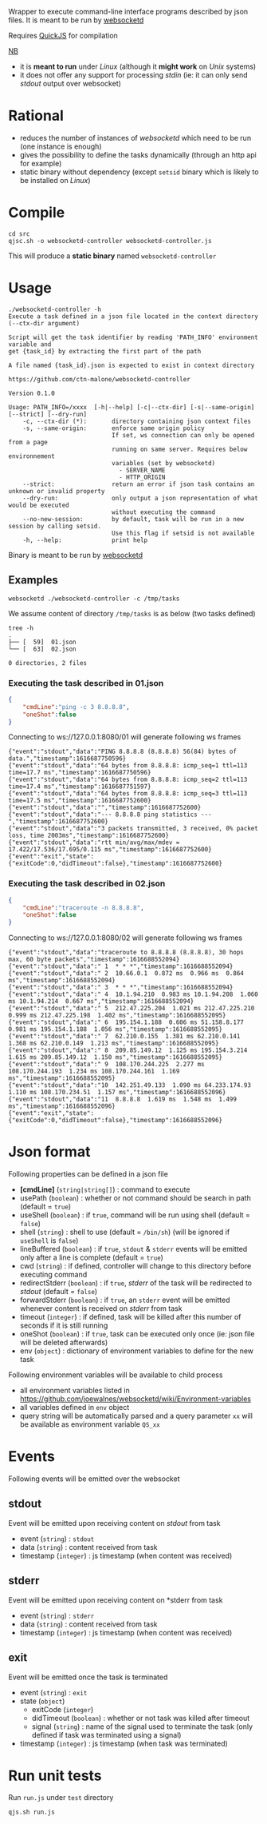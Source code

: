 Wrapper to execute command-line interface programs described by json files. It is meant to be run by [websocketd](https://github.com/joewalnes/websocketd)

Requires [QuickJS](https://github.com/ctn-malone/quickjs-cross-compiler/releases/tag/2020-11-08_3%2Bext-lib-0.1.0) for compilation

<u>NB</u>

* it is **meant to run** under *Linux* (although it **might work** on *Unix* systems)
* it does not offer any support for processing *stdin* (ie: it can only send *stdout* output over websocket)

# Rational

* reduces the number of instances of *websocketd* which need to be run (one instance is enough)
* gives the possibility to define the tasks dynamically (through an http api for example)
* static binary without dependency (except `setsid` binary which is likely to be installed on *Linux*)

# Compile

```
cd src
qjsc.sh -o websocketd-controller websocketd-controller.js
```

This will produce a **static binary** named `websocketd-controller`

# Usage

```
./websocketd-controller -h
Execute a task defined in a json file located in the context directory (--ctx-dir argument)

Script will get the task identifier by reading 'PATH_INFO' environment variable and 
get {task_id} by extracting the first part of the path

A file named {task_id}.json is expected to exist in context directory

https://github.com/ctn-malone/websocketd-controller

Version 0.1.0

Usage: PATH_INFO=/xxxx  [-h|--help] [-c|--ctx-dir] [-s|--same-origin] [--strict] [--dry-run]
    -c, --ctx-dir (*):       directory containing json context files
    -s, --same-origin:       enforce same origin policy
                             If set, ws connection can only be opened from a page
                             running on same server. Requires below environnement
                             variables (set by websocketd)
                               - SERVER_NAME
                               - HTTP_ORIGIN
    --strict:                return an error if json task contains an unknown or invalid property
    --dry-run:               only output a json representation of what would be executed
                             without executing the command
    --no-new-session:        by default, task will be run in a new session by calling setsid.
                             Use this flag if setsid is not available
    -h, --help:              print help
```

Binary is meant to be run by [websocketd](https://github.com/joewalnes/websocketd)

## Examples

```
websocketd ./websocketd-controller -c /tmp/tasks
```

We assume content of directory `/tmp/tasks` is as below (two tasks defined)

```
tree -h
.
├── [  59]  01.json
└── [  63]  02.json

0 directories, 2 files
```

### Executing the task described in 01.json

```json
{
    "cmdLine":"ping -c 3 8.8.8.8",
    "oneShot":false
}
```

Connecting to ws://127.0.0.1:8080/01 will generate following ws frames

```
{"event":"stdout","data":"PING 8.8.8.8 (8.8.8.8) 56(84) bytes of data.","timestamp":1616687750596} 
{"event":"stdout","data":"64 bytes from 8.8.8.8: icmp_seq=1 ttl=113 time=17.7 ms","timestamp":1616687750596} 
{"event":"stdout","data":"64 bytes from 8.8.8.8: icmp_seq=2 ttl=113 time=17.4 ms","timestamp":1616687751597} 
{"event":"stdout","data":"64 bytes from 8.8.8.8: icmp_seq=3 ttl=113 time=17.5 ms","timestamp":1616687752600} 
{"event":"stdout","data":"","timestamp":1616687752600} 
{"event":"stdout","data":"--- 8.8.8.8 ping statistics ---","timestamp":1616687752600} 
{"event":"stdout","data":"3 packets transmitted, 3 received, 0% packet loss, time 2003ms","timestamp":1616687752600} 
{"event":"stdout","data":"rtt min/avg/max/mdev = 17.422/17.536/17.695/0.115 ms","timestamp":1616687752600} 
{"event":"exit","state":{"exitCode":0,"didTimeout":false},"timestamp":1616687752600} 
```

### Executing the task described in 02.json

```json
{
    "cmdLine":"traceroute -n 8.8.8.8",
    "oneShot":false
}
```

Connecting to ws://127.0.0.1:8080/02 will generate following ws frames

```
{"event":"stdout","data":"traceroute to 8.8.8.8 (8.8.8.8), 30 hops max, 60 byte packets","timestamp":1616688552094}
{"event":"stdout","data":" 1  * * *","timestamp":1616688552094}
{"event":"stdout","data":" 2  10.66.0.1  0.872 ms  0.966 ms  0.864 ms","timestamp":1616688552094}
{"event":"stdout","data":" 3  * * *","timestamp":1616688552094}
{"event":"stdout","data":" 4  10.1.94.210  0.983 ms 10.1.94.208  1.060 ms 10.1.94.214  0.667 ms","timestamp":1616688552094}
{"event":"stdout","data":" 5  212.47.225.204  1.021 ms 212.47.225.210  0.999 ms 212.47.225.198  1.402 ms","timestamp":1616688552095}
{"event":"stdout","data":" 6  195.154.1.188  0.606 ms 51.158.8.177  0.981 ms 195.154.1.188  1.056 ms","timestamp":1616688552095}
{"event":"stdout","data":" 7  62.210.0.155  1.381 ms 62.210.0.141  1.368 ms 62.210.0.149  1.213 ms","timestamp":1616688552095}
{"event":"stdout","data":" 8  209.85.149.12  1.125 ms 195.154.3.214  1.615 ms 209.85.149.12  1.150 ms","timestamp":1616688552095}
{"event":"stdout","data":" 9  108.170.244.225  2.277 ms 108.170.244.193  1.234 ms 108.170.244.161  1.169 ms","timestamp":1616688552095}
{"event":"stdout","data":"10  142.251.49.133  1.090 ms 64.233.174.93  1.110 ms 108.170.234.51  1.157 ms","timestamp":1616688552096}
{"event":"stdout","data":"11  8.8.8.8  1.619 ms  1.548 ms  1.499 ms","timestamp":1616688552096}
{"event":"exit","state":{"exitCode":0,"didTimeout":false},"timestamp":1616688552096}
```

# Json format

Following properties can be defined in a json file

* **[cmdLine]** (`string|string[]`) : command to execute
* usePath (`boolean`) : whether or not command should be search in path (default = `true`)
* useShell (`boolean`) : if `true`, command will be run using shell (default = `false`)
* shell (`string`) : shell to use (default = `/bin/sh`) (will be ignored if `useShell` is `false`)
* lineBuffered (`boolean`) : if `true`, `stdout` & `stderr` events will be emitted only after a line is complete (default = `true`)
* cwd (`string`) : if defined, controller will change to this directory before executing command
* redirectStderr (`boolean`) : if `true`, *stderr* of the task will be redirected to *stdout* (default = `false`)
* forwardStderr (`boolean`) : if `true`, an `stderr` event will be emitted whenever content is received on *stderr* from task
* timeout (`integer`) : if defined, task will be killed after this number of seconds if it is still running
* oneShot (`boolean`) : if `true`, task can be executed only once (ie: json file will be deleted afterwards)
* env (`object`) : dictionary of environment variables to define for the new task

Following environment variables will be available to child process
    
* all environment variables listed in https://github.com/joewalnes/websocketd/wiki/Environment-variables
* all variables defined in `env` object
* query string will be automatically parsed and a query parameter `xx` will be available as environment variable `QS_xx`

# Events

Following events will be emitted over the websocket

## stdout

Event will be emitted upon receiving content on *stdout* from task

* event (`string`) : `stdout`
* data (`string`) : content received from task
* timestamp (`integer`) : js timestamp (when content was received)

## stderr

Event will be emitted upon receiving content on *stderr from task

* event (`string`) : `stderr`
* data (`string`) : content received from task
* timestamp (`integer`) : js timestamp (when content was received)

## exit

Event will be emitted once the task is terminated

* event (`string`) : `exit`
* state (`object`)
  * exitCode (`integer`)
  * didTimeout (`boolean`) : whether or not task was killed after timeout
  * signal (`string`) : name of the signal used to terminate the task (only defined if task was terminated using a signal)
* timestamp (`integer`) : js timestamp (when task was terminated)

# Run unit tests

Run `run.js` under `test` directory

```
qjs.sh run.js
```
